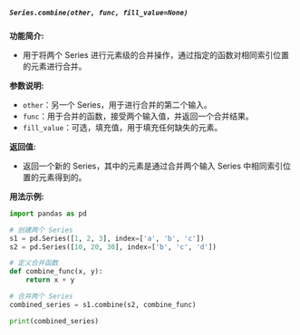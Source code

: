 ##### `Series.combine(other, func, fill_value=None)`
**功能简介:**
- 用于将两个 Series 进行元素级的合并操作，通过指定的函数对相同索引位置的元素进行合并。

**参数说明:**
- `other`：另一个 Series，用于进行合并的第二个输入。
- `func`：用于合并的函数，接受两个输入值，并返回一个合并结果。
- `fill_value`：可选，填充值，用于填充任何缺失的元素。

**返回值:**
- 返回一个新的 Series，其中的元素是通过合并两个输入 Series 中相同索引位置的元素得到的。

**用法示例:**
```python
import pandas as pd

# 创建两个 Series
s1 = pd.Series([1, 2, 3], index=['a', 'b', 'c'])
s2 = pd.Series([10, 20, 30], index=['b', 'c', 'd'])

# 定义合并函数
def combine_func(x, y):
    return x + y

# 合并两个 Series
combined_series = s1.combine(s2, combine_func)

print(combined_series)
```